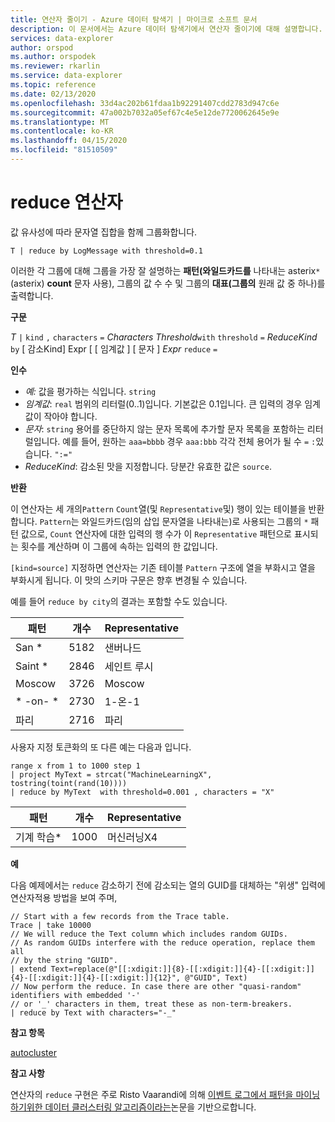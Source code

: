 ```yaml
---
title: 연산자 줄이기 - Azure 데이터 탐색기 | 마이크로 소프트 문서
description: 이 문서에서는 Azure 데이터 탐색기에서 연산자 줄이기에 대해 설명합니다.
services: data-explorer
author: orspod
ms.author: orspodek
ms.reviewer: rkarlin
ms.service: data-explorer
ms.topic: reference
ms.date: 02/13/2020
ms.openlocfilehash: 33d4ac202b61fdaa1b92291407cdd2783d947c6e
ms.sourcegitcommit: 47a002b7032a05ef67c4e5e12de7720062645e9e
ms.translationtype: MT
ms.contentlocale: ko-KR
ms.lasthandoff: 04/15/2020
ms.locfileid: "81510509"
---
```

# <a name="reduce-operator"></a>reduce 연산자

값 유사성에 따라 문자열 집합을 함께 그룹화합니다.

```kusto
T | reduce by LogMessage with threshold=0.1
```

이러한 각 그룹에 대해 그룹을 가장 잘 설명하는 **패턴(와일드카드를** 나타내는 asterix`*`(asterix) **count** 문자 사용), 그룹의 값 수 수 및 그룹의 **대표(그룹의** 원래 값 중 하나)를 출력합니다.

**구문**

*T* `|` `kind` `,` `characters` `=` *Characters* *Threshold*`with` `threshold` `=` *ReduceKind* `by` [ 감소Kind] Expr [ [ 임계값 ] [ 문자 ] *Expr* `reduce` `=`

**인수**

* *예:* 값을 평가하는 식입니다. `string`
* *임계값*: `real` 범위의 리터럴(0..1)입니다. 기본값은 0.1입니다. 큰 입력의 경우 임계값이 작아야 합니다. 
* *문자*: `string` 용어를 중단하지 않는 문자 목록에 추가할 문자 목록을 포함하는 리터럴입니다. 예를 들어, 원하는 `aaa=bbbb` 경우 `aaa:bbb` 각각 전체 용어가 될 수 `=` `:`있습니다. `":="`
* *ReduceKind*: 감소된 맛을 지정합니다. 당분간 유효한 값은 `source`.

**반환**

이 연산자는 세 개의`Pattern` `Count`열(및 `Representative`및) 행이 있는 테이블을 반환합니다. `Pattern`는 와일드카드(임의 삽입 문자열을 나타내는)로 사용되는 그룹의 `*` 패턴 값으로, `Count` 연산자에 대한 입력의 행 수가 이 `Representative` 패턴으로 표시되는 횟수를 계산하며 이 그룹에 속하는 입력의 한 값입니다.

`[kind=source]` 지정하면 연산자는 기존 테이블 `Pattern` 구조에 열을 부화시고 열을 부화시게 됩니다.
이 맛의 스키마 구문은 향후 변경될 수 있습니다.

예를 들어 `reduce by city`의 결과는 포함할 수도 있습니다. 

|패턴     |개수 |Representative|
|------------|------|--------------|
| San *      | 5182 |샌버나드   |
| Saint *    | 2846 |세인트 루시    |
| Moscow     | 3726 |Moscow        |
| \* -on- \* | 2730 |1-온-1  |
| 파리      | 2716 |파리         |

사용자 지정 토큰화의 또 다른 예는 다음과 입니다.

```kusto
range x from 1 to 1000 step 1
| project MyText = strcat("MachineLearningX", tostring(toint(rand(10))))
| reduce by MyText  with threshold=0.001 , characters = "X" 
```

|패턴         |개수|Representative   |
|----------------|-----|-----------------|
|기계 학습*|1000 |머신러닝X4|

**예**

다음 예제에서는 `reduce` 감소하기 전에 감소되는 열의 GUID를 대체하는 "위생" 입력에 연산자적용 방법을 보여 주며,

```kusto
// Start with a few records from the Trace table.
Trace | take 10000
// We will reduce the Text column which includes random GUIDs.
// As random GUIDs interfere with the reduce operation, replace them all
// by the string "GUID".
| extend Text=replace(@"[[:xdigit:]]{8}-[[:xdigit:]]{4}-[[:xdigit:]]{4}-[[:xdigit:]]{4}-[[:xdigit:]]{12}", @"GUID", Text)
// Now perform the reduce. In case there are other "quasi-random" identifiers with embedded '-'
// or '_' characters in them, treat these as non-term-breakers.
| reduce by Text with characters="-_"
```

**참고 항목**

[autocluster](./autoclusterplugin.md)

**참고 사항**

연산자의 `reduce` 구현은 주로 Risto Vaarandi에 의해 [이벤트 로그에서 패턴을 마이닝하기위한 데이터 클러스터링 알고리즘이라는](https://ristov.github.io/publications/slct-ipom03-web.pdf)논문을 기반으로합니다.